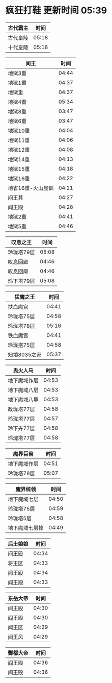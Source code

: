 # 疯狂打鞋 更新时间 05:39

| 古代霸主   | 时间    |
|--------|-------|
| 古代皇陵 | 05:18 |
| 十代皇陵 | 05:18 |

| 间王   | 时间    |
|--------|-------|
| 地狱3重 | 04:44 |
| 地狱1重 | 04:37 |
| 地狱重 | 04:37 |
| 地狱4重 | 05:34 |
| 地狱8重 | 03:47 |
| 地狱6重 | 03:47 |
| 地狱10重 | 04:04 |
| 地狱11重 | 04:06 |
| 地狱12重 | 04:08 |
| 地狱14重 | 04:13 |
| 地狱15重 | 04:18 |
| 地狱16重 | 04:22 |
| 地省16重-火山晨训 | 04:21 |
| 间王其 | 04:27 |
| 阎王殿 | 04:28 |
| 地狱2重 | 04:41 |
| 地狱5重 | 04:46 |

| 叹息之王   | 时间    |
|--------|-------|
| 玲珑塔79层 | 05:08 |
| 叹息回廊 | 04:46 |
| 叹息回廓 | 04:46 |
| 玲下塔79层 | 05:08 |

| 猛魔之王   | 时间    |
|--------|-------|
| 扶血魔宫 | 04:41 |
| 玲珑塔75层 | 04:58 |
| 玲珑塔78层 | 05:16 |
| 铁血魔宫 | 04:41 |
| 玲珑搭75层 | 04:58 |
| 妇境8035之家 | 05:37 |

| 鬼火人马   | 时间    |
|--------|-------|
| 地下魔域作层 | 04:53 |
| 地下魔域八层 | 04:53 |
| 地下魔域八导 | 04:53 |
| 政珑塔77层 | 04:58 |
| 玲珑塔77层 | 04:57 |
| 玲下卉77层 | 04:58 |
| 玲瑰塔77层 | 04:58 |

| 魔界巨兽   | 时间    |
|--------|-------|
| 地下魔域作层 | 04:51 |
| 玲珑塔78层 | 05:07 |

| 魔界统领   | 时间    |
|--------|-------|
| 地下魔域七层 | 04:50 |
| 玲珑塔75层 | 04:59 |
| 玲珑塔5层 | 04:58 |
| 地下魔域七层掉 | 04:49 |

| 后土娘娘   | 时间    |
|--------|-------|
| 间王殴 | 04:34 |
| 将王区 | 04:33 |
| 闻王殴 | 04:34 |
| 阎王殿 | 04:33 |

| 东岳大帝   | 时间    |
|--------|-------|
| 间王殴 | 04:30 |
| 阎王殿 | 04:30 |
| 闻王区 | 04:29 |
| 间王风 | 04:29 |

| 酆都大帝   | 时间    |
|--------|-------|
| 阎王殿 | 04:36 |
| 间王殴 | 04:36 |